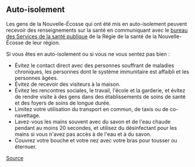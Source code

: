 ## Auto-isolement

Les gens de la Nouvelle-Écosse qui ont été mis en auto-isolement peuvent recevoir des renseignements sur la santé en communiquant avec le [bureau des Services de la santé publique](http://www.nshealth.ca/public-health-offices) de la Régie de la santé de la Nouvelle-Écosse de leur région.

Si vous êtes en auto-isolement ou si vous ne vous sentez pas bien :

- Évitez le contact direct avec des personnes souffrant de maladies chroniques, les personnes dont le système immunitaire est affaibli et les personnes âgées.
- Évitez de recevoir des visiteurs à la maison.
- Évitez les rencontres sociales, le travail, l'école et la garderie, et évitez de rendre visite à des gens dans des établissements de soins de santé et des foyers de soins de longue durée.
- Limitez votre utilisation du transport en commun, de taxis ou de co-navettage.
- Lavez-vous les mains souvent avec du savon et de l'eau chaude pendant au moins 20 secondes, et utilisez du désinfectant pour les mains si vous n'avez pas accès à de l'eau et à du savon.
- Couvrez votre bouche et votre nez avec votre bras pour tousser ou éternuer.

[Source](https://novascotia.ca/coronavirus/fr/)
